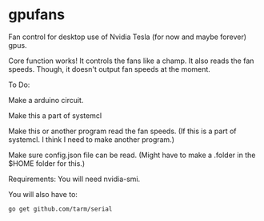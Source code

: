 # gpufans
Fan control for desktop use of Nvidia Tesla (for now and maybe forever) gpus.

Core function works!  It controls the fans like a champ.  It also reads the fan speeds.  Though, it doesn't output fan speeds at the moment.

To Do:

Make a arduino circuit.

Make this a part of systemcl

Make this or another program read the fan speeds. (If this is a part of systemcl. I think I need to make another program.)

Make sure config.json file can be read. (Might have to make a .folder in the $HOME folder for this.)


Requirements:
You will need nvidia-smi.

You will also have to:
```
go get github.com/tarm/serial 
```